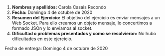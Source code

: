 1. **Nombres y apellidos:** Carola Casais Recondo
2. **Fecha:** Domingo 4 de octubre de 2020
3. **Resumen del Ejercicio:** El objetivo del ejercicio es enviar mensajes a un Web Socket. Para ello creamos un objeto mensaje, lo concertimos a formado JSOn
y lo enviamos al socket.
4. **Dificultad o problemas presentados y como se resolvieron:** No hubo dificultades en este ejercicio.

Fecha de entrega: Domingo 4 de octubre de 2020
